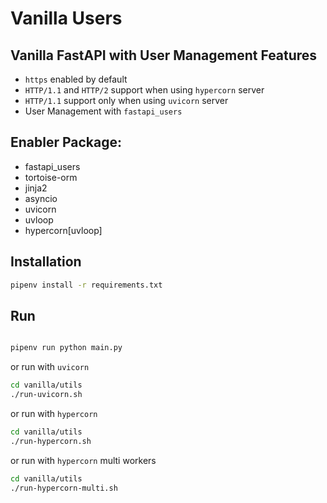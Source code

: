 # Vanilla Users

## Vanilla FastAPI with User Management Features
- `https` enabled by default
- `HTTP/1.1` and `HTTP/2` support when using `hypercorn` server
- `HTTP/1.1` support only when using `uvicorn` server
- User Management with `fastapi_users` 

## Enabler Package:
 - fastapi_users
 - tortoise-orm
 - jinja2
 - asyncio
 - uvicorn
 - uvloop
 - hypercorn[uvloop]

## Installation
```bash
pipenv install -r requirements.txt
```

## Run
```bash

pipenv run python main.py

```
or run with `uvicorn` 
```bash
cd vanilla/utils
./run-uvicorn.sh
```
or run with `hypercorn`
```bash
cd vanilla/utils
./run-hypercorn.sh
```
or run with `hypercorn` multi workers 
```bash
cd vanilla/utils
./run-hypercorn-multi.sh
```